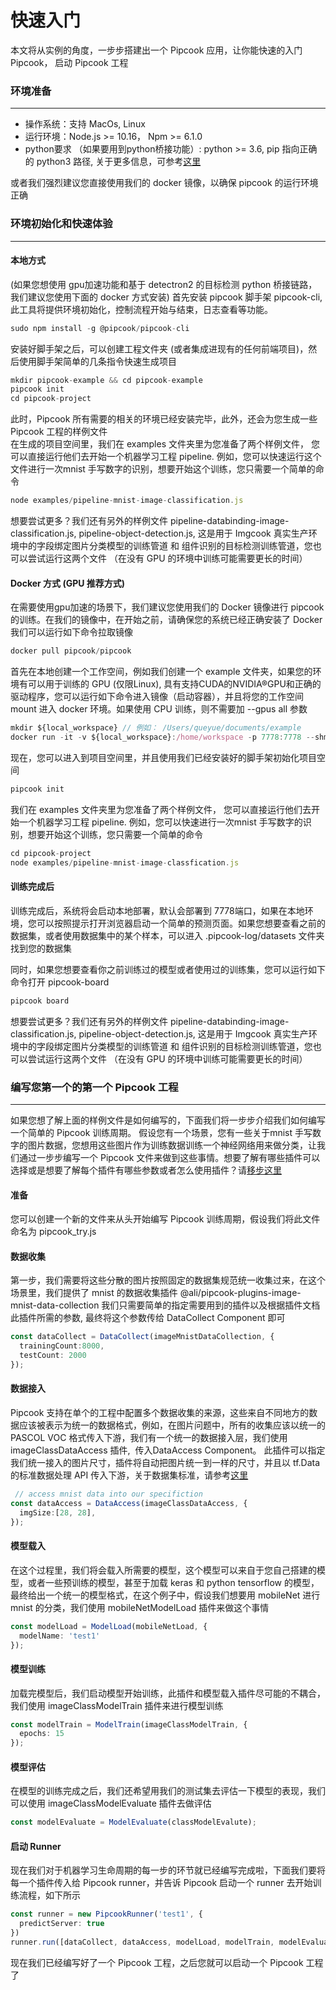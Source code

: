 # 快速入门

本文将从实例的角度，一步步搭建出一个 Pipcook 应用，让你能快速的入门 Pipcook， 启动 Pipcook 工程

<a name="wvxFK"></a>
### 环境准备

---


- 操作系统：支持 MacOs, Linux
- 运行环境：Node.js >= 10.16， Npm >= 6.1.0
- python要求 （如果要用到python桥接功能）: python >= 3.6, pip 指向正确的 python3 路径, 关于更多信息，可参考[这里](https://alibaba.github.io/pipcook/doc/想要使用python？-zh)

或者我们强烈建议您直接使用我们的 docker 镜像，以确保 pipcook 的运行环境正确

<a name="KKc8r"></a>
### 环境初始化和快速体验

---

<a name="PEMXT"></a>
#### 本地方式
(如果您想使用 gpu加速功能和基于 detectron2 的目标检测 python 桥接链路，我们建议您使用下面的 docker 方式安装) 首先安装 pipcook 脚手架 pipcook-cli, 此工具将提供环境初始化，控制流程开始与结束，日志查看等功能。
```typescript
sudo npm install -g @pipcook/pipcook-cli
```

安装好脚手架之后，可以创建工程文件夹 (或者集成进现有的任何前端项目)，然后使用脚手架简单的几条指令快速生成项目

```typescript
mkdir pipcook-example && cd pipcook-example
pipcook init
cd pipcook-project
```

此时，Pipcook 所有需要的相关的环境已经安装完毕，此外，还会为您生成一些 Pipcook 工程的样例文件<br />在生成的项目空间里，我们在 examples 文件夹里为您准备了两个样例文件， 您可以直接运行他们去开始一个机器学习工程 pipeline. 例如，您可以快速运行这个文件进行一次mnist 手写数字的识别，想要开始这个训练，您只需要一个简单的命令

```typescript
node examples/pipeline-mnist-image-classification.js
```


想要尝试更多？我们还有另外的样例文件 pipeline-databinding-image-classification.js, pipeline-object-detection.js, 这是用于 Imgcook 真实生产环境中的字段绑定图片分类模型的训练管道 和 组件识别的目标检测训练管道，您也可以尝试运行这两个文件 （在没有 GPU 的环境中训练可能需要更长的时间）

<a name="BLMFh"></a>
#### Docker 方式 (GPU 推荐方式)
在需要使用gpu加速的场景下，我们建议您使用我们的 Docker 镜像进行 pipcook 的训练。在我们的镜像中，在开始之前，请确保您的系统已经正确安装了 Docker<br />我们可以运行如下命令拉取镜像

```typescript
docker pull pipcook/pipcook
```

首先在本地创建一个工作空间，例如我们创建一个 example 文件夹，如果您的环境有可以用于训练的 GPU (仅限Linux), 具有支持CUDA的NVIDIA®GPU和正确的驱动程序，您可以运行如下命令进入镜像（启动容器），并且将您的工作空间 mount 进入 docker 环境。如果使用 CPU 训练，则不需要加 --gpus all 参数
```typescript
mkdir ${local_workspace} // 例如： /Users/queyue/documents/example
docker run -it -v ${local_workspace}:/home/workspace -p 7778:7778 --shm-size=1g --gpus all pipcook/pipcook /bin/bash
```

现在，您可以进入到项目空间里，并且使用我们已经安装好的脚手架初始化项目空间

```typescript
pipcook init
```

我们在 examples 文件夹里为您准备了两个样例文件， 您可以直接运行他们去开始一个机器学习工程 pipeline. 例如，您可以快速进行一次mnist 手写数字的识别，想要开始这个训练，您只需要一个简单的命令

```typescript
cd pipcook-project
node examples/pipeline-mnist-image-classfication.js
```

<a name="vHxNL"></a>
#### 训练完成后

训练完成后，系统将会启动本地部署，默认会部署到 7778端口，如果在本地环境，您可以按照提示打开浏览器启动一个简单的预测页面。如果您想要查看之前的数据集，或者使用数据集中的某个样本，可以进入 .pipcook-log/datasets 文件夹找到您的数据集

同时，如果您想要查看你之前训练过的模型或者使用过的训练集，您可以运行如下命令打开 pipcook-board

```typescript
pipcook board
```

想要尝试更多？我们还有另外的样例文件 pipeline-databinding-image-classification.js, pipeline-object-detection.js, 这是用于 Imgcook 真实生产环境中的字段绑定图片分类模型的训练管道 和 组件识别的目标检测训练管道，您也可以尝试运行这两个文件 （在没有 GPU 的环境中训练可能需要更长的时间）

<a name="1SeMS"></a>
### 编写您第一个的第一个 Pipcook 工程

---

如果您想了解上面的样例文件是如何编写的，下面我们将一步步介绍我们如何编写一个简单的 Pipcook 训练周期。 假设您有一个场景，您有一些关于mnist 手写数字的图片数据，您想用这些图片作为训练数据训练一个神经网络用来做分类，让我们通过一步步编写一个 Pipcook 文件来做到这些事情。想要了解有哪些插件可以选择或是想要了解每个插件有哪些参数或者怎么使用插件？请[移步这里](https://alibaba.github.io/pipcook/doc/插件介绍-zh)
<a name="lLXG5"></a>
#### 准备
您可以创建一个新的文件来从头开始编写 Pipcook 训练周期，假设我们将此文件命名为 pipcook_try.js

<a name="94FTH"></a>
#### 数据收集
第一步，我们需要将这些分散的图片按照固定的数据集规范统一收集过来，在这个场景里，我们提供了 mnist 的数据收集插件  @ali/pipcook-plugins-image-mnist-data-collection 我们只需要简单的指定需要用到的插件以及根据插件文档此插件所需的参数, 最终将这个参数传给 DataCollect Component 即可

```typescript
const dataCollect = DataCollect(imageMnistDataCollection, {
  trainingCount:8000,
  testCount: 2000
});
```

<a name="qFI64"></a>
#### 数据接入
Pipcook 支持在单个的工程中配置多个数据收集的来源，这些来自不同地方的数据应该被表示为统一的数据格式，例如，在图片问题中，所有的收集应该以统一的 PASCOL VOC 格式传入下游，我们有一个统一的数据接入层，我们使用 imageClassDataAccess 插件,  传入DataAccess Component。 此插件可以指定我们统一接入的图片尺寸，插件将自动把图片统一到一样的尺寸，并且以 tf.Data 的标准数据处理 API 传入下游，关于数据集标准，请参考[这里](https://alibaba.github.io/pipcook/doc/数据集-zh)

```typescript
 // access mnist data into our specifiction
const dataAccess = DataAccess(imageClassDataAccess, {
  imgSize:[28, 28],
});
```

<a name="5NRhP"></a>
#### 模型载入
在这个过程里，我们将会载入所需要的模型，这个模型可以来自于您自己搭建的模型，或者一些预训练的模型，甚至于加载 keras 和 python tensorflow 的模型，最终给出一个统一的模型格式，在这个例子中，假设我们想要用 mobileNet 进行mnist 的分类，我们使用 mobileNetModelLoad 插件来做这个事情

```typescript
const modelLoad = ModelLoad(mobileNetLoad, {
  modelName: 'test1'
});
```

<a name="E2W4h"></a>
#### 模型训练
加载完模型后，我们启动模型开始训练，此插件和模型载入插件尽可能的不耦合，我们使用 imageClassModelTrain 插件来进行模型训练

```typescript
const modelTrain = ModelTrain(imageClassModelTrain, {
  epochs: 15
});
```

<a name="kZA0G"></a>
#### 模型评估
在模型的训练完成之后，我们还希望用我们的测试集去评估一下模型的表现，我们可以使用 imageClassModelEvaluate 插件去做评估

```typescript
const modelEvaluate = ModelEvaluate(classModelEvalute);
```

<a name="GFyfS"></a>
#### 启动 Runner
现在我们对于机器学习生命周期的每一步的环节就已经编写完成啦，下面我们要将每一个插件传入给 Pipcook runner，并告诉 Pipcook 启动一个 runner 去开始训练流程，如下所示

```typescript
const runner = new PipcookRunner('test1', {
  predictServer: true
})
runner.run([dataCollect, dataAccess, modelLoad, modelTrain, modelEvaluate])
```

现在我们已经编写好了一个 Pipcook 工程，之后您就可以启动一个 Pipcook 工程了

